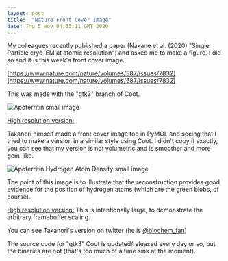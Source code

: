 ```yaml
---
layout: post
title:  "Nature Front Cover Image"
date: Thu 5 Nov 04:03:11 GMT 2020
---
```


My colleagues recently published a paper (Nakane et al. (2020) "Single Particle cryo-EM at atomic resolution") and asked
me to make a figure. I did so and it is this week's front cover image.

[https://www.nature.com/nature/volumes/587/issues/7832](https://www.nature.com/nature/volumes/587/issues/7832)

This was made with the "gtk3" branch of Coot.

![Apoferritin small image]({{"../../../images/apoferritin-s9-hemi-tiny.png"}})

[High resolution version:](https://www2.mrc-lmb.cam.ac.uk/personal/pemsley/coot/web/screenshots/apoferritin-s9-hemi.png)

Takanori himself made a front cover image too in PyMOL and seeing that I tried to make a version in a similar style using Coot.
I didn't copy it exactly, you can see that my version is not volumetric and is smoother and more gem-like.

![Apoferritin Hydrogen Atom Density small image]({{"../../../images/apoferritin-takanori-like-tiny.png"}})

The point of this image is to illustrate that the reconstruction provides good evidence for the position
of hydrogen atoms (which are the green blobs, of course).

[High resolution version:](https://www2.mrc-lmb.cam.ac.uk/personal/pemsley/coot/web/screenshots/takanori-like.png)
This is intentionally large, to demonstrate the arbitrary framebuffer scaling.

You can see Takanori's version on twitter (he is [@biochem\_fan](https://twitter.com/biochem_fan))

The source code for "gtk3" Coot is updated/released every day or so, but
the binaries are not (that's too much of a time sink at the moment).


